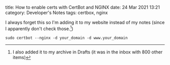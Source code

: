 title: How to enable certs with CertBot and NGINX
date: 24 Mar 2021 13:21
category: Developer's Notes
tags: certbox, nginx

I always forget this so I'm adding it to my website instead of my notes (since I apparently don't check those.[^1])

`sudo certbot --nginx -d your_domain -d www.your_domain`

[^1]: I also added it to my archive in Drafts (it was in the inbox with 800 other items)
